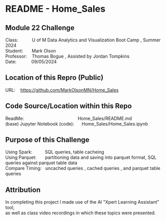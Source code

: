 # README - Home_Sales  
  
## Module 22 Challenge  
Class:&nbsp;&nbsp;&nbsp;&nbsp;&nbsp;&nbsp;&nbsp;&nbsp;&nbsp;&nbsp;&nbsp;U of M Data Analytics and Visualization Boot Camp , Summer 2024  
Student:&nbsp;&nbsp;&nbsp;&nbsp;&nbsp;&nbsp;&nbsp;Mark Olson  
Professor:&nbsp;&nbsp;&nbsp;&nbsp;Thomas Bogue  ,  Assisted by Jordan Tompkins  
Date:&nbsp;&nbsp;&nbsp;&nbsp;&nbsp;&nbsp;&nbsp;&nbsp;&nbsp;&nbsp;&nbsp;&nbsp;09/05/2024  
  
## Location of this Repro (Public)  
URL:&nbsp;&nbsp;&nbsp;&nbsp;https://github.com/MarkOlsonMN/Home_Sales  
  
## Code Source/Location within this Repo  
ReadMe:&nbsp;&nbsp;&nbsp;&nbsp;&nbsp;&nbsp;&nbsp;&nbsp;&nbsp;&nbsp;&nbsp;&nbsp;&nbsp;&nbsp;&nbsp;&nbsp;&nbsp;&nbsp;&nbsp;&nbsp;&nbsp;&nbsp;&nbsp;&nbsp;&nbsp;&nbsp;&nbsp;&nbsp;&nbsp;&nbsp;&nbsp;&nbsp;&nbsp;&nbsp;&nbsp;&nbsp;&nbsp;&nbsp;&nbsp;&nbsp;&nbsp;&nbsp;&nbsp;Home_Sales/README.md  
(base) Jupyter Notebook (code):&nbsp;&nbsp;&nbsp;&nbsp;&nbsp;&nbsp;Home_Sales/Home_Sales.ipynb  
  
## Purpose of this Challenge  
Using Spark:&nbsp;&nbsp;&nbsp;&nbsp;&nbsp;&nbsp;&nbsp;&nbsp;&nbsp;&nbsp;SQL queries, table cacheing  
Using Parquet:&nbsp;&nbsp;&nbsp;&nbsp;&nbsp;&nbsp;&nbsp;partitioning data and saving into parquet format, SQL queries against parquet table data  
Compare Timing:&nbsp;&nbsp;&nbsp;uncached queries , cached queries , and parquet table queries  
  
## Attribution  
In completing this project I made use of the AI "Xpert Learning Assistant" tool,  
as well as class video recordings in which these topics were presented.  